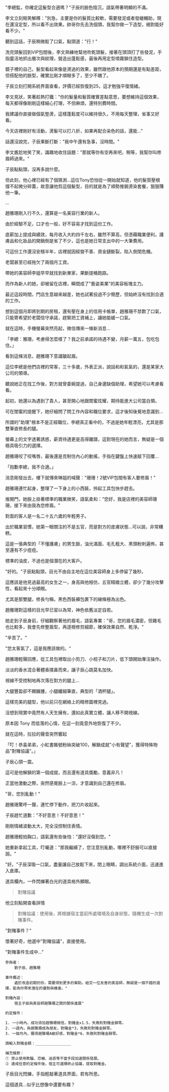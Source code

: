 "李總監，你確定這髮型合適嗎？"子辰的臉色陰沉，語氣帶著明顯的不滿。  

李文立刻賠笑解釋："別急，主要是你的髮質比較軟，需要發泥或者發蠟輔助，現在還沒定型，所以看不出效果。帥哥你先去洗個頭，我幫你做一下造型，絕對能好看不少。"  

聽到這話，子辰稍微鬆了口氣，點頭道："行！"  

洗完頭髮回到VIP包間後，李文熟練地幫他吹乾頭髮，接著在頭頂打了些發泥，手指靈活地抓出層次與紋理，營造出蓬鬆感，最後再用定型噴霧鎖住造型。  

鏡子裡的自己，髮型看起來像是燙過的效果，雖然跟他原本的預期還是有點差距，但搭配他的臉型，確實比剛才順眼多了，至少不醜了。  

子辰立刻打開系統界面查看，評價已經恢復到25，這才勉強平復情緒。  

李文見狀，笑著趁熱打鐵："你的髮量和髮質確實差點意思，要想維持這個效果，每天都得像剛剛這樣細心打理，不但麻煩，還特別費時間。  

我建議你直接做個氣墊燙，這樣蓬鬆度可以維持很久，不用每天整理，省事又好看。  

今天店裡剛好有活動，燙髮可以打八折，如果再配合染色的話，還能..."  

話還沒說完，子辰果斷打斷："我中午還有急事，沒時間。"  

李文尷尬地笑了笑，識趣地收住話題："那就等你有空再來吧，稍等，我幫你叫修眉師過來。"  

子辰點點頭，沒再多說什麼。  

但此刻，他心裡已經有了個猜測...這位Tony恐怕從一開始就知道，他的髮質壓根撐不起微分碎蓋，故意讓他剪這個髮型，目的就是為了順勢推銷燙染套餐，狠狠賺他一筆。

...

趙雅珊剛入行不久，還算是一名美容行業的新人。  

由於經驗不足，口才也一般，好不容易才找到這份工作。  

底薪加上提成與績效，每月收入大約四千左右，雖然不算高，但憑藉職業便利，護膚品和化妝品的開銷倒是省了不少，這也是她日常支出中的一大筆費用。  

可這份工作還沒安穩半年，店裡就因經營不善、資金鏈斷裂，陷入倒閉危機。  

老闆甚至已經拖欠了兩個月工資。  

帶她的美容師李姐早早就找到新東家，果斷提桶跑路。  

而作為新人的她，卻被留在店裡，瞬間成了"藝姿美業"的美容板塊主力。  

最近這段時間，門店生意越來越差，她也試著投過不少簡歷，但始終沒有找到合適的工作。  

想到這個月即將到期的房租，還有壓在身上的信用卡帳單，趙雅珊不禁歎了口氣，只能寄希望於老闆信守承諾，趕緊把工資補上，讓她能緩一口氣。  

就在這時，手機螢幕突然亮起，微信傳來一條新消息...  

「李總：雅珊，考慮得怎麼樣了？我之前承諾的待遇不變，月薪一萬五，包吃包住。」  

看到這條消息，趙雅珊下意識皺起眉。  

這位李總是他們店裡的常客，三十多歲，外表正派，說話和和氣氣的，還是某家大公司的領導。  

聽說她正在找工作後，對方就曾委婉提過，自己身邊缺個助理，希望她可以考慮看看。  

起初，她還以為遇到了貴人，甚至開心地跟閨蜜炫耀，期待能進大公司當白領。  

可在閨蜜的提醒下，她仔細問了問工作內容和職位要求，這才後知後覺地意識到...  

所謂的"助理"根本不是正經職位，李總真正看中的，不過是她年輕漂亮，尤其是那雙筆直修長的腿。  

螢幕上的文字透著誘惑，薪資待遇更是高得離譜，這對現在的她而言，無疑是一個極具吸引力的選擇。  

趙雅珊咬了咬嘴唇，最後還是克制住內心的動搖，手指在鍵盤上快速敲下回覆...  

「抱歉李總，我不合適。」

消息剛發出去，樓下就傳來琳姐的喊聲："珊珊！2號VIP包間有客人要修眉！"  

趙雅珊連忙起身，整理了一下身上的小西裝，拎起工具包快步趕去。  

推開門，她臉上掛著標準的職業微笑，語氣柔和："您好，我是店裡的美容師珊珊，接下來由我為您修眉。"  

對面的客人是一名二十五六歲的年輕男子。  

出於職業習慣，她第一眼關注的不是五官，而是對方的皮膚狀態...可以說，非常糟糕。  

這是一張典型的「不懂護膚」的男生臉，油光滿面、毛孔粗大、黑頭粉刺遍佈，甚至還有不少痘痘。  

標準的油皮，不過也是個潛在的大客戶。  

"好的。"子辰點點頭，目光不由自主地在這位美容師身上多停留了幾秒。  

這應該是他見過最高的女生之一，身高與他相仿，五官精緻立體，卻少了幾分攻擊性，看起來十分順眼。  

尤其是那雙腿，修長勻稱，黑色西裝褲包裹下的線條極為出色。  

趙雅珊對這樣的目光早已習以為常，神色依舊淡定自若。  

她走到子辰身前，仔細觀察著他的眉毛，語氣專業："哥，您的眉毛濃密，但雜毛也比較多，我會先修整眉型，再逐根修剪細節，確保效果自然、乾淨。"  

"辛苦了。"  

"您太客氣了，這是我應該做的。"  

趙雅珊輕聲回應，從工具包裡取出小剪刀、小梳子和刀片，低下頭開始專注操作。  

淡淡的香水混合著體香撲鼻而來，讓子辰心跳莫名加快。  

視線不受控制地再次落在對方的腿上...  

大腿豐盈卻不顯臃腫，小腿纖細筆直，典型的「酒杯腿」。  

這樣完美的腿型，他以前只在網絡上的精修圖裡見過。  

沒想到現實中竟然有人天生擁有，還如此真實立體，讓人移不開視線。  

原本因 Tony 而低落的心情，在這一刻竟意外地恢復了不少。

就在這時，拉拉的聲音突然響起

「叮！恭喜弟弟，小紅書賬號粉絲突破100，解鎖成就"小有聲望"，獲得特殊物品"對賭協議"。」

子辰心頭一震。  

這可是他解鎖的第一個成就，而且還有道具獎勵，意義非凡！  

正當他激動之際，突然感覺臉上一涼，才意識到自己還在修眉。  

"哥，您別亂動！"  

趙雅珊驚呼一聲，連忙停下動作，把刀片收起來。  

子辰趕忙道歉："不好意思！不好意思！"  

剛剛情緒波動太大，完全沒控制住表情。  

趙雅珊輕拍胸口，語氣還有些後怕："還好沒傷到您。"  

她重新拿起工具，叮囑道："那我繼續了，您注意別亂動，哪裡不舒服可以直接說。"  

"好。"子辰深吸一口氣，盡量讓自己放鬆下來，閉上眼睛，調出系統介面，迅速進入倉庫。  

道具欄內，一件閃爍著白光的道具格外顯眼。  

> 對賭協議

他立刻點開查看詳情

> 對賭協議：使用後，將根據宿主當前所處環境及自身狀態，隨機生成一次對賭事件。

"對賭事件？"  

懷著好奇，他選中"對賭協議"，直接使用。  


"對賭事件生成中…"  

```
參與者：
	劉子辰、趙雅珊

事件概述：
	處於改造初期的你，需要得到更多的幫助。結交一位友善的美容師，無疑是一個不錯的選擇，能為你帶來潛在的優勢與機會。"  

對賭內容：
	宿主子辰與美容師趙雅珊之間的關係進展"  

約定條件：

1. 一小時內，成功添加趙雅珊微信，對賭金x1.5，失敗則對賭金歸零。 
2. 一週內，與趙雅珊成為朋友，對賭金*3，失敗則對賭金歸零。  
3. 一個月內，獲得趙雅珊A級好感，對賭金*6，失敗則對賭金歸零。  

請輸入對賭金額：________________ 

補充條款： 
① 禁止使用欺騙、恐嚇、迷惑等不當手段加速關係發展。  
② 達成任意約定條件後，宿主可選擇終止協議，提取對賭金。 
``` 

子辰目光閃爍，手指輕敲著道具界面，若有所思。  

這個道具...似乎比想像中還要有趣？